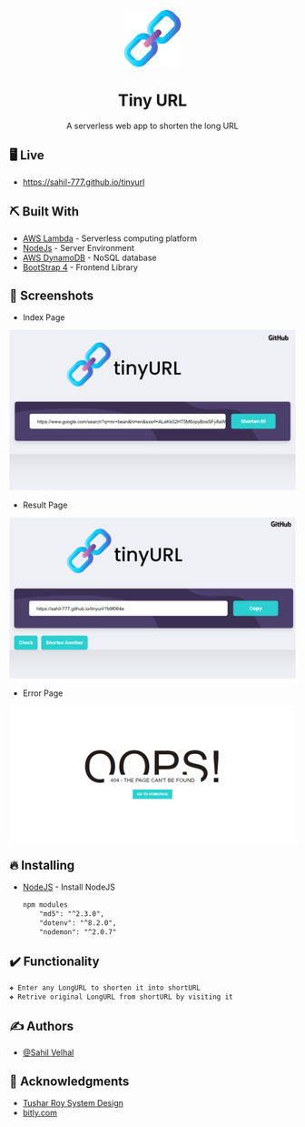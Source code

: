 <p align="center">
<img src="assets/images/logo.png" alt="SocialNetwork Project Logo" height="100px" ><h1 align="center"><b>Tiny URL</b></h1>
</p>

<p align="center">  A serverless web app to shorten the long URL
    <br> 
</p>

<!--
<div align="center">
  # DEMO 
  - [Yet to be added](Link) - See Video
</div>
-->

## 🖥️ Live 
- https://sahil-777.github.io/tinyurl

 
## ⛏️ Built With <a name = "tech_stack"></a>
- [AWS Lambda](https://aws.amazon.com/lambda/?nc2=h_ql_prod_fs_lbd) - Serverless computing platform
- [NodeJs](https://nodejs.org/en/) - Server Environment 
- [AWS DynamoDB](https://aws.amazon.com/dynamodb/?nc2=type_a) - NoSQL database 
- [BootStrap 4](https://getbootstrap.com/) - Frontend Library

<!--
## ER Diagram <a name = "ER"></a>

    System Architecture
    
   <img src="uploads/assets/images/ER Diagram.png" alt="ER Diagram">
-->

## 📸 Screenshots <a name = "Screenshots"></a>

- Index Page
<img src="assets/doc/screenshots/cropped/index-1.png" alt="Profile Page">

- Result Page
<img src="assets/doc/screenshots/cropped/result.png" alt="Home (Feed) Page">

- Error Page
<img src="assets/doc/screenshots/cropped/error-page.png" alt="Like Comments Page">

## 🔥 Installing
- [NodeJS](https://nodejs.org/en/) - Install NodeJS

      npm modules
          "md5": "^2.3.0",
          "dotenv": "^8.2.0",
          "nodemon": "^2.0.7"
 
<!--
## Project Structure <a name = "getting_started"></a>
    => yet to be added
      - yet to be added
    => yet to be added
-->
<!--
## Features:

    Registration and Login 
        • User will have to register themselves by providing basic information about them and then they can login into the system. 
        • Once users have logged in, users will be provided with Feeds Section. 

    Feeds section:   
        • All the posts will be viewed here.
        • Can also Like, Comment, Follow. 

    ❖ Profile Section:    
        • Basic information about the user like name,username & followers,following count. 

    ❖ Common Features 
    
        => Follow/Unfollow:
            User can follow or unfollow others user. If user is following a particular user, then that user can see their post on FEED (home-page) SECTION.

        => Search Bar: 
            User can find other people. 
-->
## ✔️ Functionality
    ❖ Enter any LongURL to shorten it into shortURL
    ❖ Retrive original LongURL from shortURL by visiting it 

## ✍️ Authors <a name = "authors"></a>
- [@Sahil Velhal](https://github.com/sahil-777) 

## 🎉 Acknowledgments <a name = "acknowledgments"></a>
- [Tushar Roy System Design](https://www.youtube.com/watch?v=fMZMm_0ZhK4)
- [bitly.com](https://bitly.com)

 
 
